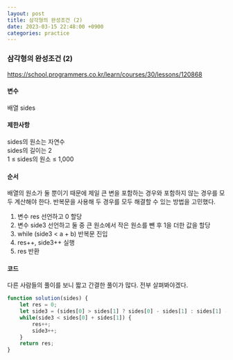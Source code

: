```yaml
---
layout: post
title: 삼각형의 완성조건 (2)
date: 2023-03-15 22:48:00 +0900
categories: practice
---
```

### 삼각형의 완성조건 (2)    
https://school.programmers.co.kr/learn/courses/30/lessons/120868    
    
#### 변수    
배열 sides    
    
#### 제한사항    
sides의 원소는 자연수    
sides의 길이는 2    
1 ≤ sides의 원소 ≤ 1,000    
    
#### 순서    
배열의 원소가 둘 뿐이기 때문에 제일 큰 변을 포함하는 경우와 포함하지 않는 경우를 모두 계산해야 한다. 반복문을 사용해 두 경우를 모두 해결할 수 있는 방법을 고민했다.    
1. 변수 res 선언하고 0 할당    
2. 변수 side3 선언하고 둘 중 큰 원소에서 작은 원소를 뺀 후 1을 더한 값을 할당    
3. while (side3 < a + b) 반복문 진입    
4. res++, side3++ 실행    
5. res 반환    
    
#### 코드    
다른 사람들의 풀이를 보니 짧고 간결한 풀이가 많다. 전부 살펴봐야겠다.    
```JavaScript
function solution(sides) {
    let res = 0;
    let side3 = (sides[0] > sides[1] ? sides[0] - sides[1] : sides[1] - sides[0]) + 1;
    while(side3 < sides[0] + sides[1]) {
        res++;
        side3++;
    }
    return res;
}
```
